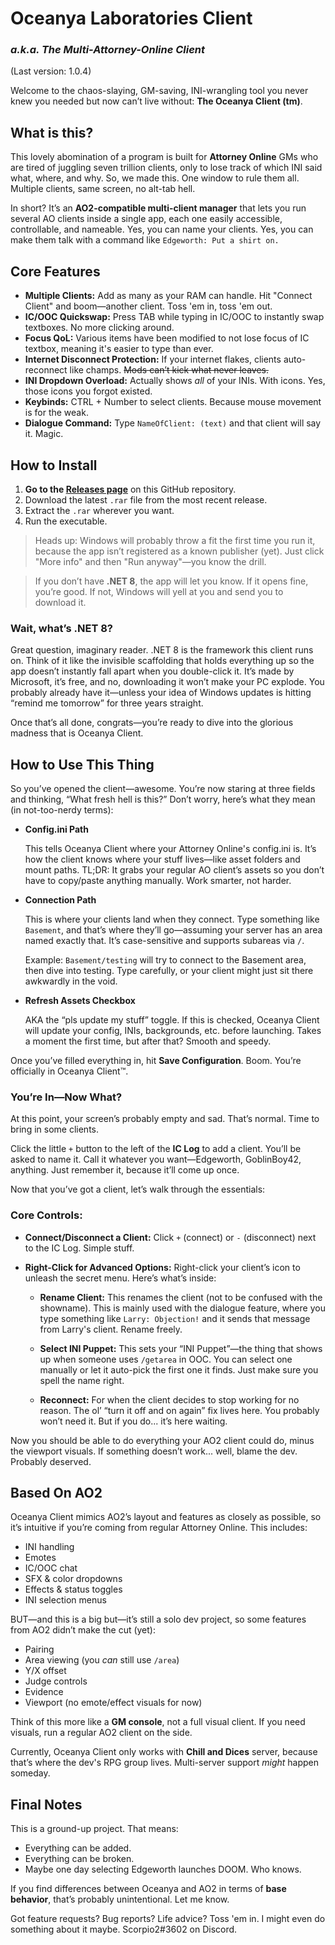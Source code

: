 # Oceanya Laboratories Client

### *a.k.a. The Multi-Attorney-Online Client*
(Last version: 1.0.4)

Welcome to the chaos-slaying, GM-saving, INI-wrangling tool you never knew you needed but now can’t live without: **The Oceanya Client (tm)**.

## What is this?

This lovely abomination of a program is built for **Attorney Online** GMs who are tired of juggling seven trillion clients, only to lose track of which INI said what, where, and why. So, we made this. One window to rule them all. Multiple clients, same screen, no alt-tab hell.

In short? It’s an **AO2-compatible multi-client manager** that lets you run several AO clients inside a single app, each one easily accessible, controllable, and nameable. Yes, you can name your clients. Yes, you can make them talk with a command like `Edgeworth: Put a shirt on.`

## Core Features

- **Multiple Clients:** Add as many as your RAM can handle. Hit "Connect Client" and boom—another client. Toss 'em in, toss 'em out.
- **IC/OOC Quickswap:** Press TAB while typing in IC/OOC to instantly swap textboxes. No more clicking around.
- **Focus QoL:** Various items have been modified to not lose focus of IC textbox, meaning it's easier to type than ever.
- **Internet Disconnect Protection:** If your internet flakes, clients auto-reconnect like champs. ~~Mods can’t kick what never leaves.~~
- **INI Dropdown Overload:** Actually shows *all* of your INIs. With icons. Yes, those icons you forgot existed.
- **Keybinds:** CTRL + Number to select clients. Because mouse movement is for the weak.
- **Dialogue Command:** Type `NameOfClient: (text)` and that client will say it. Magic.

## How to Install

1. **Go to the [Releases page](https://github.com/YOUR_USERNAME/YOUR_REPO_NAME/releases)** on this GitHub repository.
2. Download the latest `.rar` file from the most recent release.
3. Extract the `.rar` wherever you want.
4. Run the executable.

> Heads up: Windows will probably throw a fit the first time you run it, because the app isn’t registered as a known publisher (yet). Just click "More info" and then "Run anyway"—you know the drill.

> If you don’t have **.NET 8**, the app will let you know. If it opens fine, you’re good. If not, Windows will yell at you and send you to download it.

### Wait, what’s .NET 8?

Great question, imaginary reader. .NET 8 is the framework this client runs on. Think of it like the invisible scaffolding that holds everything up so the app doesn’t instantly fall apart when you double-click it. It’s made by Microsoft, it’s free, and no, downloading it won’t make your PC explode. You probably already have it—unless your idea of Windows updates is hitting “remind me tomorrow” for three years straight.

Once that’s all done, congrats—you’re ready to dive into the glorious madness that is Oceanya Client.

## How to Use This Thing

So you’ve opened the client—awesome. You’re now staring at three fields and thinking, “What fresh hell is this?” Don’t worry, here’s what they mean (in not-too-nerdy terms):

- **Config.ini Path**
  
  This tells Oceanya Client where your Attorney Online's config.ini is. It’s how the client knows where your stuff lives—like asset folders and mount paths. TL;DR: It grabs your regular AO client’s assets so you don’t have to copy/paste anything manually. Work smarter, not harder.

- **Connection Path**
  
  This is where your clients land when they connect. Type something like `Basement`, and that’s where they’ll go—assuming your server has an area named exactly that. It’s case-sensitive and supports subareas via `/`.
  
  Example: `Basement/testing` will try to connect to the Basement area, then dive into testing. Type carefully, or your client might just sit there awkwardly in the void.

- **Refresh Assets Checkbox**
  
  AKA the “pls update my stuff” toggle. If this is checked, Oceanya Client will update your config, INIs, backgrounds, etc. before launching. Takes a moment the first time, but after that? Smooth and speedy.

Once you’ve filled everything in, hit **Save Configuration**. Boom. You’re officially in Oceanya Client™.

### You’re In—Now What?

At this point, your screen’s probably empty and sad. That’s normal. Time to bring in some clients.

Click the little `+` button to the left of the **IC Log** to add a client. You’ll be asked to name it. Call it whatever you want—Edgeworth, GoblinBoy42, anything. Just remember it, because it’ll come up once.

Now that you’ve got a client, let’s walk through the essentials:

### Core Controls:

- **Connect/Disconnect a Client:**
  Click `+` (connect) or `-` (disconnect) next to the IC Log. Simple stuff.

- **Right-Click for Advanced Options:**
  Right-click your client’s icon to unleash the secret menu. Here’s what’s inside:

  - **Rename Client:**
    This renames the client (not to be confused with the showname). This is mainly used with the dialogue feature, where you type something like `Larry: Objection!` and it sends that message from Larry's client. Rename freely.

  - **Select INI Puppet:**
    This sets your “INI Puppet”—the thing that shows up when someone uses `/getarea` in OOC. You can select one manually or let it auto-pick the first one it finds. Just make sure you spell the name right.

  - **Reconnect:**
    For when the client decides to stop working for no reason. The ol’ “turn it off and on again” fix lives here. You probably won’t need it. But if you do... it’s here waiting.

Now you should be able to do everything your AO2 client could do, minus the viewport visuals. If something doesn’t work... well, blame the dev. Probably deserved.

## Based On AO2

Oceanya Client mimics AO2’s layout and features as closely as possible, so it’s intuitive if you’re coming from regular Attorney Online. This includes:

- INI handling
- Emotes
- IC/OOC chat
- SFX & color dropdowns
- Effects & status toggles
- INI selection menus

BUT—and this is a big but—it’s still a solo dev project, so some features from AO2 didn’t make the cut (yet):

- Pairing
- Area viewing (you *can* still use `/area`)
- Y/X offset
- Judge controls
- Evidence
- Viewport (no emote/effect visuals for now)

Think of this more like a **GM console**, not a full visual client. If you need visuals, run a regular AO2 client on the side.

Currently, Oceanya Client only works with **Chill and Dices** server, because that’s where the dev's RPG group lives. Multi-server support *might* happen someday.

## Final Notes

This is a ground-up project. That means:

- Everything can be added.
- Everything can be broken.
- Maybe one day selecting Edgeworth launches DOOM. Who knows.

If you find differences between Oceanya and AO2 in terms of **base behavior**, that’s probably unintentional. Let me know.

Got feature requests? Bug reports? Life advice? Toss 'em in. I might even do something about it maybe. Scorpio2#3602 on Discord.
